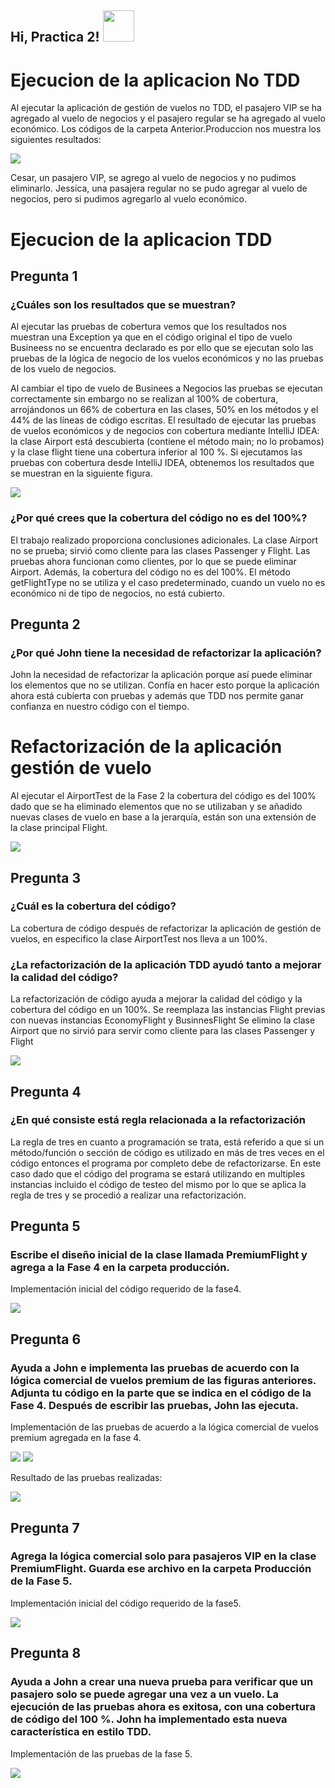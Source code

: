<h2> Hi, Practica 2! <img src="https://i.imgur.com/jbvlrax.gif" width="50"></h2>

<!--# Fase 0-->
# Ejecucion de la aplicacion No TDD

Al ejecutar la aplicación  de gestión de vuelos no TDD, el pasajero VIP se ha agregado al vuelo de negocios y el pasajero regular se ha agregado al vuelo económico.
Los códigos de la carpeta Anterior.Produccion nos muestra los siguientes resultados:

<img src="https://github.com/CarlosMoscol/Practica2PDD/blob/master/PruebasImagenes/Fase0.png">

Cesar, un pasajero VIP, se agrego al vuelo de negocios y no pudimos eliminarlo.
Jessica, una pasajera regular no se pudo agregar al vuelo de negocios, pero si pudimos agregarlo al vuelo económico.

<!--# Fase 1-->
# Ejecucion de la aplicacion TDD
## Pregunta 1
### ¿Cuáles son los resultados que se muestran?

Al ejecutar las pruebas de cobertura vemos que los resultados nos muestran una Exception ya que en el código original el tipo de vuelo Busineess no se encuentra declarado es por ello que se ejecutan solo las pruebas de la lógica de negocio de los vuelos económicos y no las pruebas de los vuelo de negocios.

Al cambiar el tipo de vuelo de Businees a Negocios las pruebas se ejecutan correctamente sin embargo no se realizan al 100% de cobertura, arrojándonos un 66% de cobertura en las clases, 50% en los métodos y el 44% de las líneas de código escritas.
El resultado de ejecutar las pruebas de vuelos económicos y de negocios con cobertura mediante IntelliJ IDEA: la clase Airport está descubierta (contiene el método main; no lo probamos) y la clase flight tiene una cobertura inferior al 100 %.
Si ejecutamos las pruebas con cobertura desde IntelliJ IDEA, obtenemos los resultados que se muestran en la siguiente figura.

<img src="https://github.com/CarlosMoscol/Practica2PDD/blob/master/PruebasImagenes/Fase1.png">

### ¿Por qué crees que la cobertura del código no es del 100%?

El trabajo realizado proporciona conclusiones adicionales. La clase Airport no se prueba; sirvió como cliente para las clases Passenger y Flight. Las pruebas ahora funcionan como clientes, por lo que se puede eliminar Airport. Además, la cobertura del código no es del 100%. El método getFlightType no se utiliza y el caso predeterminado, cuando un vuelo no es económico ni de tipo de negocios, no está cubierto. 

## Pregunta 2
### ¿Por qué John tiene la necesidad de refactorizar la aplicación?

John la necesidad de refactorizar la aplicación porque así puede eliminar los elementos que no se utilizan. Confía en hacer esto porque la aplicación ahora está cubierta con pruebas y además que TDD nos permite ganar confianza en nuestro código con el tiempo.

<!--# Fase 2-->

# Refactorización de la aplicación gestión de vuelo

Al ejecutar el AirportTest de la Fase 2 la cobertura del código es del 100% dado que se ha eliminado elementos que no se utilizaban y se añadido nuevas clases de vuelo en base a la jerarquía, están son una extensión de la clase principal Flight.

<img src="https://github.com/CarlosMoscol/Practica2PDD/blob/master/PruebasImagenes/Fase2.png">

## Pregunta 3

### ¿Cuál es la cobertura del código?

La cobertura de código después de refactorizar la aplicación de gestión de vuelos, en especifico la clase AirportTest nos lleva a un 100%.

### ¿La refactorización de la aplicación TDD ayudó tanto a mejorar la calidad del código?

La refactorización de código ayuda a mejorar la calidad del código y la cobertura del código en un 100%.
Se reemplaza las instancias Flight previas con nuevas instancias EconomyFlight y BusinnesFlight
Se elimino la clase Airport que no sirvió para servir como cliente para las clases Passenger y Flight

<!--# Fase 3-->
<img src="https://github.com/CarlosMoscol/Practica2PDD/blob/master/PruebasImagenes/Fase3.png">


## Pregunta 4

### ¿En qué consiste está regla relacionada a la refactorización

La regla de tres en cuanto a programación se trata, está referido a que si un método/función o sección de código es utilizado en más de tres veces en el código entonces el programa por completo debe de refactorizarse.
En este caso dado que el código del programa se estará utilizando en multiples instancias incluido el código de testeo del mismo por lo que se aplica la regla de tres y se procedió a realizar una refactorización.
<!--# Fase 4-->

## Pregunta 5

### Escribe el diseño inicial de la clase llamada PremiumFlight y agrega a la Fase 4 en la carpeta producción.

Implementación inicial del código requerido de la fase4.

<img src="https://github.com/CarlosMoscol/Practica2PDD/blob/master/PruebasImagenes/Fase4.png">

## Pregunta 6

### Ayuda a John e implementa las pruebas de acuerdo con la lógica comercial de vuelos premium de las figuras anteriores. Adjunta tu código en la parte que se indica en el código de la Fase 4. Después de escribir las pruebas, John las ejecuta.

Implementación de las pruebas de acuerdo a la lógica comercial de vuelos premium agregada en la fase 4.

<img src="https://github.com/CarlosMoscol/Practica2PDD/blob/master/PruebasImagenes/Fase4_test_1.png">

<img src="https://github.com/CarlosMoscol/Practica2PDD/blob/master/PruebasImagenes/Fase4_test_2.png">

Resultado de las pruebas realizadas:

<img src="https://github.com/CarlosMoscol/Practica2PDD/blob/master/PruebasImagenes/Fase4_test_run.png">

## Pregunta 7

### Agrega la lógica comercial solo para pasajeros VIP en la clase PremiumFlight. Guarda ese archivo en la carpeta Producción de la Fase 5.

Implementación inicial del código requerido de la fase5.

<img src="https://github.com/CarlosMoscol/Practica2TDD/blob/master/PruebasImagenes/Fase5.png">

## Pregunta 8

### Ayuda a John a crear una nueva prueba para verificar que un pasajero solo se puede agregar una vez a un vuelo. La ejecución de las pruebas ahora es exitosa, con una cobertura de código del 100 %. John ha implementado esta nueva característica en estilo TDD.

Implementación de las pruebas de la fase 5.

<img src="https://github.com/CarlosMoscol/Practica2TDD/blob/master/PruebasImagenes/Fase5_test_1.png">

